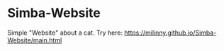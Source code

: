 # Simba-Website
Simple "Website" about a cat.
Try here:
https://milinny.github.io/Simba-Website/main.html
